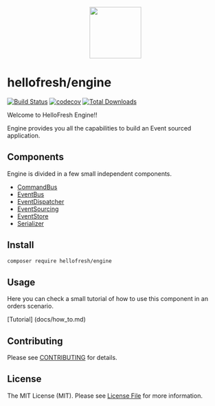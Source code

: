 <p align="center">
  <a href="https://hellofresh.com">
    <img width="120" src="https://www.hellofresh.de/images/hellofresh/press/HelloFresh_Logo.png">
  </a>
</p>

# hellofresh/engine

[![Build Status](https://travis-ci.org/hellofresh/engine.svg?branch=master)](https://travis-ci.org/hellofresh/engine)
[![codecov](https://codecov.io/gh/hellofresh/engine/branch/master/graph/badge.svg)](https://codecov.io/gh/hellofresh/engine)
[![Total Downloads](https://poser.pugx.org/hellofresh/engine/downloads)](https://packagist.org/packages/hellofresh/engine)

Welcome to HelloFresh Engine!!

Engine provides you all the capabilities to build an Event sourced application.

## Components

Engine is divided in a few small independent components. 

* [CommandBus](src/CommandBus/README.md)
* [EventBus](src/EventBus/README.md)
* [EventDispatcher](src/EventDispatcher/README.md)
* [EventSourcing](src/EventSourcing/README.md)
* [EventStore](src/EventStore/README.md)
* [Serializer](src/Serializer/README.md)

## Install

```sh
composer require hellofresh/engine
```

## Usage

Here you can check a small tutorial of how to use this component in an orders scenario.

[Tutorial] (docs/how_to.md)

## Contributing

Please see [CONTRIBUTING](CONTRIBUTING.md) for details.

## License

The MIT License (MIT). Please see [License File](LICENSE) for more information.

